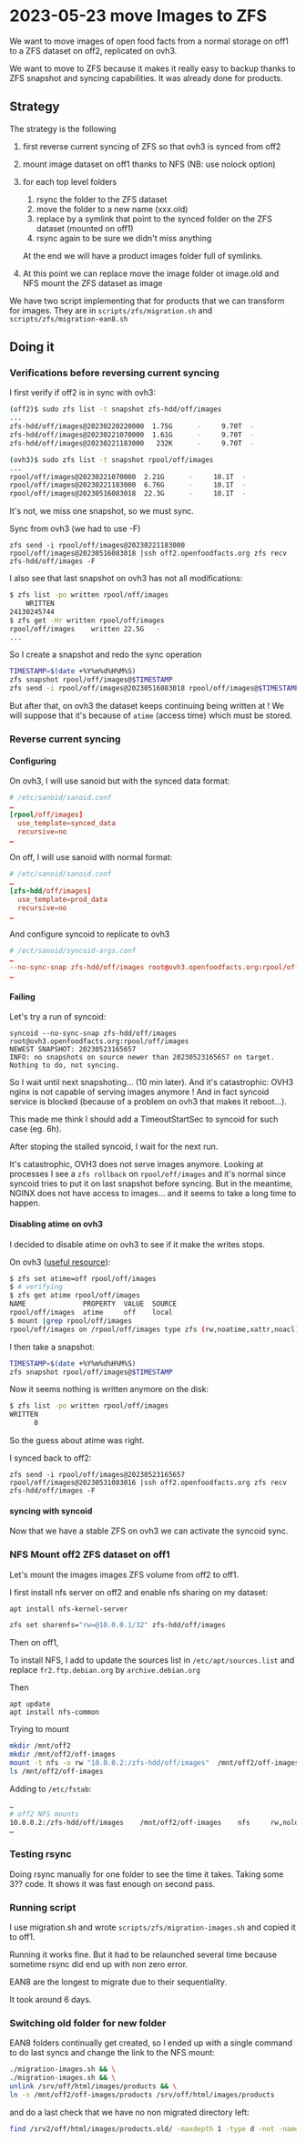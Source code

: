 # 2023-05-23 move Images to ZFS

We want to move images of open food facts from a normal storage on off1 to a ZFS dataset on off2, replicated on ovh3.

We want to move to ZFS because it makes it really easy to backup thanks to ZFS snapshot and syncing capabilities.
It was already done for products.

## Strategy

The strategy is the following

1. first reverse current syncing of ZFS so that ovh3 is synced from off2
2. mount image dataset on off1 thanks to NFS (NB: use nolock option)
3. for each top level folders
   1. rsync the folder to the ZFS dataset
   2. move the folder to a new name (xxx.old)
   3. replace by a symlink that point to the synced folder on the ZFS dataset (mounted on off1)
   4. rsync again to be sure we didn't miss anything

   At the end we will have a product images folder full of symlinks.

4.  At this point we can replace move the image folder ot image.old and NFS mount the ZFS dataset as image

We have two script implementing that for products that we can transform for images. They are in `scripts/zfs/migration.sh` and `scripts/zfs/migration-ean8.sh`

## Doing it

### Verifications before reversing current syncing

I first verify if off2 is in sync with ovh3:
```bash
(off2)$ sudo zfs list -t snapshot zfs-hdd/off/images
...
zfs-hdd/off/images@20230220220000  1.75G      -     9.70T  -
zfs-hdd/off/images@20230221070000  1.61G      -     9.70T  -
zfs-hdd/off/images@20230221183000   232K      -     9.70T  -
```
```bash
(ovh3)$ sudo zfs list -t snapshot rpool/off/images
...
rpool/off/images@20230221070000  2.21G      -     10.1T  -
rpool/off/images@20230221183000  6.76G      -     10.1T  -
rpool/off/images@20230516083018  22.3G      -     10.1T  -
```
It's not, we miss one snapshot, so we must sync.

Sync from ovh3 (we had to use -F)
```
zfs send -i rpool/off/images@20230221183000 rpool/off/images@20230516083018 |ssh off2.openfoodfacts.org zfs recv zfs-hdd/off/images -F
```

I also see that last snapshot on ovh3 has not all modifications:

```bash
$ zfs list -po written rpool/off/images
    WRITTEN
24130245744
$ zfs get -Hr written rpool/off/images
rpool/off/images	written	22.5G	-
...
```
So I create a snapshot and redo the sync operation
```bash
TIMESTAMP=$(date +%Y%m%d%H%M%S)
zfs snapshot rpool/off/images@$TIMESTAMP
zfs send -i rpool/off/images@20230516083018 rpool/off/images@$TIMESTAMP |ssh off2.openfoodfacts.org zfs recv zfs-hdd/off/images -F
```

But after that, on ovh3 the dataset keeps continuing being written at !
We will suppose that it's because of `atime` (access time) which must be stored.

### Reverse current syncing

#### Configuring

On ovh3, I will use sanoid but with the synced data format:

```conf
# /etc/sanoid/sanoid.conf
…
[rpool/off/images]
  use_template=synced_data
  recursive=no
…
```

On off, I will use sanoid with normal format:

```conf
# /etc/sanoid/sanoid.conf
…
[zfs-hdd/off/images]
  use_template=prod_data
  recursive=no
…
```

And configure syncoid to replicate to ovh3

```conf
# /ect/sanoid/syncoid-args.conf
…
--no-sync-snap zfs-hdd/off/images root@ovh3.openfoodfacts.org:rpool/off/images
…
```

#### Failing

Let's try a run of syncoid:
```
syncoid --no-sync-snap zfs-hdd/off/images root@ovh3.openfoodfacts.org:rpool/off/images
NEWEST SNAPSHOT: 20230523165657
INFO: no snapshots on source newer than 20230523165657 on target. Nothing to do, not syncing.
```
So I wait until next snapshoting… (10 min later).
And it's catastrophic: OVH3 nginx is not capable of serving images anymore !
And in fact syncoid service is blocked (because of a problem on ovh3 that makes it reboot…).

This made me think I should add a TimeoutStartSec to syncoid for such case (eg. 6h).

After stoping the stalled syncoid, I wait for the next run.

It's catastrophic, OVH3 does not serve images anymore. Looking at processes I see a `zfs rollback` on `rpool/off/images` and it's normal since syncoid tries to put it on last snapshot before syncing. But in the meantime, NGINX does not have access to images… and it seems to take a long time to happen.

#### Disabling atime on ovh3

I decided to disable atime on ovh3 to see if it make the writes stops.

On ovh3 ([useful resource](https://www.unixtutorial.org/zfs-performance-basics-disable-atime/)):

```bash
$ zfs set atime=off rpool/off/images
$ # verifying
$ zfs get atime rpool/off/images
NAME              PROPERTY  VALUE  SOURCE
rpool/off/images  atime     off    local
$ mount |grep rpool/off/images
rpool/off/images on /rpool/off/images type zfs (rw,noatime,xattr,noacl)
```

I then take a snapshot:
```bash
TIMESTAMP=$(date +%Y%m%d%H%M%S)
zfs snapshot rpool/off/images@$TIMESTAMP
```

Now it seems nothing is written anymore on the disk:
```bash
$ zfs list -po written rpool/off/images
WRITTEN
      0
```

So the guess about atime was right.

I synced back to off2:

```
zfs send -i rpool/off/images@20230523165657 rpool/off/images@20230531083016 |ssh off2.openfoodfacts.org zfs recv zfs-hdd/off/images -F
```

#### syncing with syncoid

Now that we have a stable ZFS on ovh3 we can activate the syncoid sync.

### NFS Mount off2 ZFS dataset on off1

Let's mount the images images ZFS volume from off2 to off1.

I first install nfs server on off2 and enable nfs sharing on my dataset:

```bash
apt install nfs-kernel-server
```

```bash
zfs set sharenfs="rw=@10.0.0.1/32" zfs-hdd/off/images
```

Then on off1,

To install NFS, I add to update the sources list in `/etc/apt/sources.list` and replace `fr2.ftp.debian.org` by `archive.debian.org`

Then
```
apt update
apt install nfs-common
```

Trying to mount
```bash
mkdir /mnt/off2
mkdir /mnt/off2/off-images
mount -t nfs -o rw "10.0.0.2:/zfs-hdd/off/images"  /mnt/off2/off-images
ls /mnt/off2/off-images
```

Adding to `/etc/fstab`:
```bash
…
# off2 NFS mounts
10.0.0.2:/zfs-hdd/off/images    /mnt/off2/off-images    nfs     rw,nolock      0       0
…
```

### Testing rsync

Doing rsync manually for one folder to see the time it takes. Taking some 3?? code. It shows it was fast enough on second pass.

### Running script

I use migration.sh and wrote `scripts/zfs/migration-images.sh` and copied it to off1.

Running it works fine. But it had to be relaunched several time because sometime rsync did end up with non zero error.

EAN8 are the longest to migrate due to their sequentiality.

It took around 6 days.

### Switching old folder for new folder

EAN8 folders continually get created, so I ended up with a single command to do last syncs and change the link to the NFS mount:
```bash
./migration-images.sh && \
./migration-images.sh && \
unlink /srv/off/html/images/products && \
ln -s /mnt/off2/off-images/products /srv/off/html/images/products
```

and do a last check that we have no non migrated directory left:
```bash
find /srv2/off/html/images/products.old/ -maxdepth 1 -type d -not -name '*.old'
```